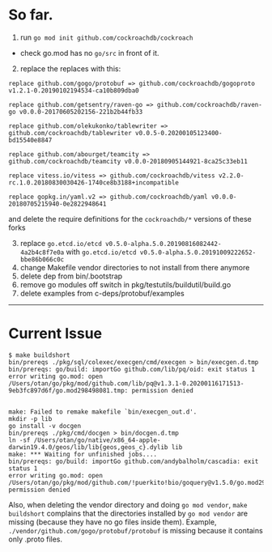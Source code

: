 # So far.

1. run `go mod init github.com/cockroachdb/cockroach`
* check go.mod has no `go/src` in front of it.

2. replace the replaces with this:
```
replace github.com/gogo/protobuf => github.com/cockroachdb/gogoproto v1.2.1-0.20190102194534-ca10b809dba0

replace github.com/getsentry/raven-go => github.com/cockroachdb/raven-go v0.0.0-20170605202156-221b2b44fb33

replace github.com/olekukonko/tablewriter => github.com/cockroachdb/tablewriter v0.0.5-0.20200105123400-bd15540e8847

replace github.com/abourget/teamcity => github.com/cockroachdb/teamcity v0.0.0-20180905144921-8ca25c33eb11

replace vitess.io/vitess => github.com/cockroachdb/vitess v2.2.0-rc.1.0.20180830030426-1740ce8b3188+incompatible

replace gopkg.in/yaml.v2 => github.com/cockroachdb/yaml v0.0.0-20180705215940-0e2822948641
```

and delete the require definitions for the `cockroachdb/*` versions of these forks

3. replace `go.etcd.io/etcd v0.5.0-alpha.5.0.20190816082442-4a2b4c8f7e0a` with `go.etcd.io/etcd v0.5.0-alpha.5.0.20191009222652-bbe86b066c0c`
4. change Makefile vendor directories to not install from there anymore
5. delete dep from bin/.bootstrap
6. remove go modules off switch in pkg/testutils/buildutil/build.go
7. delete examples from c-deps/protobuf/examples

----

# Current Issue

```
$ make buildshort
bin/prereqs ./pkg/sql/colexec/execgen/cmd/execgen > bin/execgen.d.tmp
bin/prereqs: go/build: importGo github.com/lib/pq/oid: exit status 1
error writing go.mod: open /Users/otan/go/pkg/mod/github.com/lib/pq@v1.3.1-0.20200116171513-9eb3fc897d6f/go.mod298498081.tmp: permission denied


make: Failed to remake makefile `bin/execgen_out.d'.
mkdir -p lib
go install -v docgen
bin/prereqs ./pkg/cmd/docgen > bin/docgen.d.tmp
ln -sf /Users/otan/go/native/x86_64-apple-darwin19.4.0/geos/lib/lib{geos,geos_c}.dylib lib
make: *** Waiting for unfinished jobs....
bin/prereqs: go/build: importGo github.com/andybalholm/cascadia: exit status 1
error writing go.mod: open /Users/otan/go/pkg/mod/github.com/!puerkito!bio/goquery@v1.5.0/go.mod298498081.tmp: permission denied
```

Also, when deleting the vendor directory and doing `go mod vendor`, `make buildshort` complains that the directories installed by `go mod vendor` are missing (because they have no go files inside them). Example, `./vendor/github.com/gogo/protobuf/protobuf` is missing because it contains only .proto files. 

